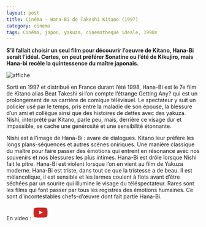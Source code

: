 ```yaml
---
layout: post
title: Cinéma - Hana-Bi de Takeshi Kitano (1997)
category: cinema
tags: Cinéma, japon, yakuza, cinematheque ideale, 1990s
---
```

**S’il fallait choisir un seul film pour découvrir l’oeuvre de Kitano, Hana-Bi serait l’idéal. Certes, on peut préférer Sonatine ou l’été de Kikujiro, mais Hana-bi recèle la quintessence du maître japonais.**

![affiche](https://filedn.eu/llqi9IBxlYouGRXYG2xlROb/img/2013/hanabi.jpg)

Sorti en 1997 et distribué en France durant l’été 1998, Hana-Bi est le 7e film de Kitano alias Beat Takeshi si l’on compte l’étrange Getting Any? qui est un prolongement de sa carrière de comique télévisuel. Le spectateur y suit un policier usé par le temps, pris entre la maladie de son épouse, la blessure d’un ami et collègue ainsi que des histoires de dettes avec des yakuza. Nishi, interprété par Kitano, parle peu, mais, derrière ce visage dur et impassible, se cache une générosité et une sensibilité étonnante.

Nishi est à l’image de Hana-Bi : avare de dialogues. Kitano leur préfère les longs plans-séquences et autres scènes oniriques. Une manière classique du maître pour faire passer des émotions qui entrent en résonance avec nos souvenirs et nos blessures les plus intimes. Hana-Bi est drôle lorsque Nishi fait le pitre. Hana-Bi est violent lorsque l’on en vient au film de Yakuza moderne. Hana-Bi est triste, dans tout ce que la tristesse a de beau. Il est mélancolique, il est sensible et les larmes coulent à flots avant d’être séchées par un sourire qui illumine le visage du téléspectateur. Rares sont les films qui font passer par tous les registres des émotions humaines. Ce sont d’incontestables chefs-d’œuvre dont fait partie Hana-Bi.

En video : [![video](/images/youtube.png)](https://www.youtube.com/watch?v=1HxJPsmqCHo)
